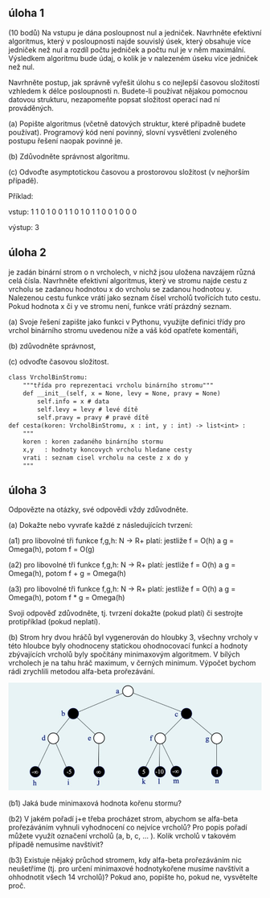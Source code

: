 ## úloha 1

(10 bodů) Na vstupu je dána posloupnost nul a jedniček. Navrhněte efektivní algoritmus, který v posloupnosti najde souvislý úsek, který obsahuje více jedniček než nul a rozdíl počtu jedniček a počtu nul je v něm maximální. Výsledkem algoritmu bude údaj, o kolik je v nalezeném úseku více jedniček než nul.

Navrhněte postup, jak správně vyřešit úlohu s co nejlepší časovou složitostí vzhledem k délce posloupnosti n. Budete-li používat nějakou pomocnou datovou strukturu, nezapomeňte popsat složitost operací nad ní prováděných.

(a) Popište algoritmus (včetně datových struktur, které případně budete používat). Programový kód není povinný, slovní vysvětlení zvoleného postupu řešení naopak povinné je.

(b) Zdůvodněte správnost algoritmu.

(c) Odvoďte asymptotickou časovou a prostorovou složitost (v nejhorším případě).

Příklad:

vstup: 1 1 0 1 0 0 1 1 0 1 0 1 1 0 0 1 0 0 0

výstup: 3

## úloha 2

je zadán binární strom o n vrcholech, v nichž jsou uložena navzájem různá celá čísla. Navrhněte efektivní algoritmus, který ve stromu najde cestu z vrcholu se zadanou hodnotou x do vrcholu se zadanou hodnotou y. Nalezenou cestu funkce vrátí jako seznam čísel vrcholů tvořících tuto cestu. Pokud hodnota x či y ve stromu není, funkce vrátí prázdný seznam.

(a) Svoje řešení zapište jako funkci v Pythonu, využijte definici třídy pro vrchol binárního stromu uvedenou níže a váš kód opatřete komentáři,

(b) zdůvodněte správnost,

(c) odvoďte časovou složitost.

```
class VrcholBinStromu:
    """třída pro reprezentaci vrcholu binárního stromu""" 
    def __init__(self, x = None, levy = None, pravy = None)
        self.info = x # data 
        self.levy = levy # levé dítě 
        self.pravy = pravy # pravé dítě
def cesta(koren: VrcholBinStromu, x : int, y : int) -> list<int> :
    """
    koren : koren zadaného binárního stormu
    x,y   : hodnoty koncovych vrcholu hledane cesty
    vrati : seznam cisel vrcholu na ceste z x do y
    """
```

## úloha 3

Odpovězte na otázky, své odpovědi vždy zdůvodněte.

(a) Dokažte nebo vyvraťe každé z následujících tvrzení:

(a1) pro libovolné tři funkce f,g,h: N -> R+ platí:
jestliže f = O(h) a g = Omega(h), potom f = O(g)

(a2) pro libovolné tři funkce f,g,h: N -> R+ platí:
jestliže f = O(h) a g = Omega(h), potom f + g = Omega(h)

(a3) pro libovolné tři funkce f,g,h: N -> R+ platí:
jestliže f = O(h) a g = Omega(h), potom f * g = Omega(h)

Svoji odpověď zdůvodněte, tj. tvrzení dokažte (pokud platí) či sestrojte protipříklad (pokud neplatí).

(b) Strom hry dvou hráčů byl vygenerován do hloubky 3, všechny vrcholy v této hloubce byly ohodnoceny statickou ohodnocovací funkcí a hodnoty zbývajících vrcholů byly spočítány minimaxovým algoritmem. V bílých vrcholech je na tahu hráč maximum, v černých minimum. Výpočet bychom rádi zrychlili metodou alfa-beta prořezávání.

![](20220110_strom.jpg)

(b1) Jaká bude minimaxová hodnota kořenu stormu?

(b2) V jakém pořadí j+e třeba procházet strom, abychom se alfa-beta prořezáváním vyhnuli vyhodnocení co nejvíce vrcholů? Pro popis pořadí můžete využít označení vrcholů (a, b, c, ... ). Kolik vrcholů v takovém případě nemusíme navštívit?

(b3) Existuje nějaký průchod stromem, kdy alfa-beta prořezáváním nic neušetříme (tj. pro určení minimaxové hodnotykořene musíme navštívit a ohhodnotit všech 14 vrcholů)? Pokud ano, popište ho, pokud ne, vysvětelte proč.
